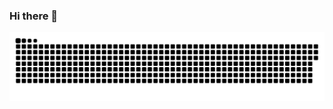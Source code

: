 ### Hi there 👋

<picture>
  <source media="(prefers-color-scheme: light)" type="image/svg+xml" srcset="https://raw.githubusercontent.com/GuoKeMPF/GuoKeMPF/snake/github-snake.svg" alt="github commit" />
  <source media="(prefers-color-scheme: dark)" type="image/svg+xml" srcset="https://raw.githubusercontent.com/GuoKeMPF/GuoKeMPF/snake/github-snake-dark.svg?palette=github-dark" alt="github commit" />
  <img alt="github commit" src="https://raw.githubusercontent.com/GuoKeMPF/GuoKeMPF/snake/github-snake.svg" />
</picture>
